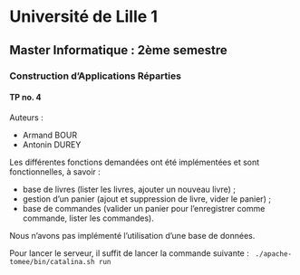 # Université de Lille 1
## Master Informatique : 2ème semestre
### Construction d’Applications Réparties
#### TP no. 4

Auteurs :
* Armand BOUR
* Antonin DUREY

Les différentes fonctions demandées ont été implémentées et sont fonctionnelles, à savoir :
* base de livres (lister les livres, ajouter un nouveau livre) ;
* gestion d’un panier (ajout et suppression de livre, vider le panier) ;
* base de commandes (valider un panier pour l’enregistrer comme commande, lister les commandes).

Nous n’avons pas implémenté l’utilisation d’une base de données.

Pour lancer le serveur, il suffit de lancer la commande suivante :
` ./apache-tomee/bin/catalina.sh run`